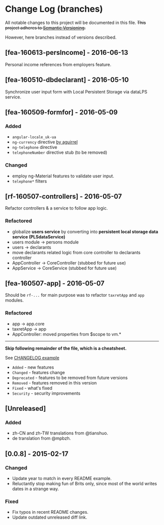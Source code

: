 # Change Log (branches)
All notable changes to this project will be documented in this file.
~~This project adheres to [Semantic Versioning](http://semver.org/).~~

However, here branches instead of versions described.

## [fea-160613-persIncome] - 2016-06-13
Personal income references from employers feature.

## [fea-160510-dbdeclarant] - 2016-05-10
Synchronize user input form with Local Persistent Storage via dataLPS service.

## [fea-160509-formfor] - 2016-05-09
### Added
- `angular-locale_uk-ua`
- `ng-currency` directive [by aguirrel](https://github.com/aguirrel/ng-currency)
- `ng-telephone` directive
- `telephoneNumber` directive stub (to be removed)
### Changed
- employ ng-Material features to validate user input.
- `telephone*` filters


## [rf-160507-controllers] - 2016-05-07
Refactor controllers & a service to follow app logic.
### Refactored
- globalize **users service** by converting into **persistent
  local storage data service (PLSdataService)**
- users module -> persons module
- users -> declarants
- move declarants related logic from core controller to declarants
  controller
- AppController -> CoreController (stubbed for future use)
- AppService -> CoreService (stubbed for future use)

## [fea-160507-app] - 2016-05-07
Should be `rf-...` for main purpose was to refactor `taxretApp`
and `app` modules.
### Refactored
- app -> app.core
- taxretApp -> app
- AppController: moved properties from $scope to vm.*

* * *

**Skip following remainder of the file, which is a cheatsheet.**

See [CHANGELOG example](https://github.com/olivierlacan/keep-a-changelog/blob/master/CHANGELOG.md)

- `Added` - new features
- `Changed` - features change
- `Deprecated` - features to be removed from future versions
- `Removed` - features removed in this version
- `Fixed` - what's fixed
- `Security` - security improvements

## [Unreleased]
### Added
- zh-CN and zh-TW translations from @tianshuo.
- de translation from @mpbzh.

## [0.0.8] - 2015-02-17
### Changed
- Update year to match in every README example.
- Reluctantly stop making fun of Brits only, since most of the world
  writes dates in a strange way.

### Fixed
- Fix typos in recent README changes.
- Update outdated unreleased diff link.


